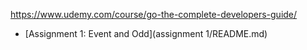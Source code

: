 https://www.udemy.com/course/go-the-complete-developers-guide/

* [Assignment 1: Event and Odd](assignment 1/README.md)
